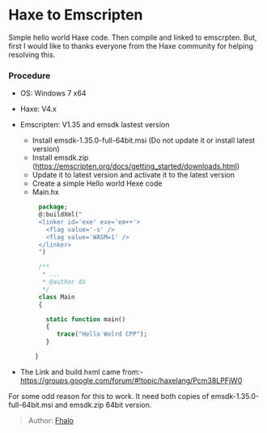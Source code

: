 [tags]: / "Haxe, Emscripten"
# Haxe to Emscripten
Simple hello world  Haxe code. Then compile and linked to emscrpten.
But, first I would like to thanks everyone from the Haxe community for helping
resolving this.

### Procedure
* OS: Windows 7 x64
* Haxe: V4.x
* Emscripten: V1.35 and emsdk lastest version

  * Install emsdk-1.35.0-full-64bit.msi (Do not update it or install latest version)
  * Install emsdk.zip (https://emscripten.org/docs/getting_started/downloads.html)
  * Update it to latest version and activate it to the latest version
  * Create a simple Hello world Hexe code
   * Main.hx
   
    ```haxe
         package;
         @:buildXml("
         <linker id='exe' exe='em++'>
           <flag value='-s' />
           <flag value='WASM=1' />
         </linker>
         ")

         /**
          * ...
          * @author ds
          */
         class Main 
         {

           static function main() 
           {
              trace("Hello Wolrd CPP");
           }

        }
    ```
 * The Link and build.hxml came from:- https://groups.google.com/forum/#!topic/haxelang/Pcm38LPFjW0

For some odd reason for this to work. It need both copies of emsdk-1.35.0-full-64bit.msi and emsdk.zip 64bit version.

> Author: [Fhalo](https://github.com/Fhalo48)
